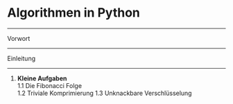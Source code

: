 # Algorithmen in Python
***

Vorwort
***

Einleitung
***

1.  **Kleine Aufgaben**  
1.1  Die Fibonacci Folge     
1.2  Triviale Komprimierung
1.3  Unknackbare Verschlüsselung
